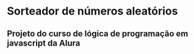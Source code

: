# Sorteador de números aleatórios
## Projeto do curso de lógica de programação em javascript da Alura

